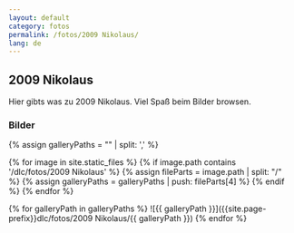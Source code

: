 ```yaml
---
layout: default
category: fotos
permalink: /fotos/2009 Nikolaus/
lang: de
---
```


## 2009 Nikolaus

Hier gibts was zu 2009 Nikolaus. Viel Spaß beim Bilder browsen.

### Bilder
{% assign galleryPaths = "" | split: ',' %}

{% for image in site.static_files %}
{% if image.path contains '/dlc/fotos/2009 Nikolaus' %}
        {% assign fileParts = image.path | split: "/" %}
        {% assign galleryPaths = galleryPaths | push: fileParts[4] %}
{% endif %}
{% endfor %}

{% for galleryPath in galleryPaths %}
![{{ galleryPath }}]({{site.page-prefix}}dlc/fotos/2009 Nikolaus/{{ galleryPath }})
{% endfor %}
